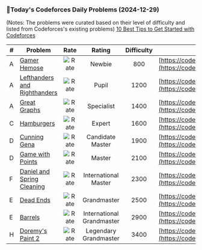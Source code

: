 ### 🌟Today's Codeforces Daily Problems (2024-12-29)
(Notes: The problems were curated based on their level of difficulty and listed from Codeforces's existing problems)
[10 Best Tips to Get Started with Codeforces](https://github.com/ika9810/Codeforces-Daily-Problems/blob/main/10%20Best%20Tips%20to%20Get%20Started%20with%20Codeforces.md)

| # | Problem | Rate| Rating | Difficulty | Contest |
|---| ----- | :--------: | :----------: | :----------: | ---------- |
|A|[Gamer Hemose](https://codeforces.com/contest/1592/problem/A)|![Rate](https://img.shields.io/badge/Newbie-800-lightgrey)|Newbie|800|[https://codeforces.com/contest/1592](https://codeforces.com/contest/1592)|
|A|[Lefthanders and Righthanders ](https://codeforces.com/contest/234/problem/A)|![Rate](https://img.shields.io/badge/Pupil-1200-brightgreen)|Pupil|1200|[https://codeforces.com/contest/234](https://codeforces.com/contest/234)|
|A|[Great Graphs](https://codeforces.com/contest/1540/problem/A)|![Rate](https://img.shields.io/badge/Specialist-1400-9cf)|Specialist|1400|[https://codeforces.com/contest/1540](https://codeforces.com/contest/1540)|
|C|[Hamburgers](https://codeforces.com/contest/371/problem/C)|![Rate](https://img.shields.io/badge/Expert-1600-blue)|Expert|1600|[https://codeforces.com/contest/371](https://codeforces.com/contest/371)|
|D|[Cunning Gena](https://codeforces.com/contest/417/problem/D)|![Rate](https://img.shields.io/badge/Candidate%20Master-1900-blueviolet)|Candidate Master|1900|[https://codeforces.com/contest/417](https://codeforces.com/contest/417)|
|D|[Game with Points](https://codeforces.com/contest/386/problem/D)|![Rate](https://img.shields.io/badge/Master-2100-orange)|Master|2100|[https://codeforces.com/contest/386](https://codeforces.com/contest/386)|
|F|[Daniel and Spring Cleaning](https://codeforces.com/contest/1245/problem/F)|![Rate](https://img.shields.io/badge/International%20Master-2300-orange)|International Master|2300|[https://codeforces.com/contest/1245](https://codeforces.com/contest/1245)|
|E|[Dead Ends](https://codeforces.com/contest/53/problem/E)|![Rate](https://img.shields.io/badge/Grandmaster-2500-red)|Grandmaster|2500|[https://codeforces.com/contest/53](https://codeforces.com/contest/53)|
|E|[Barrels](https://codeforces.com/contest/2038/problem/E)|![Rate](https://img.shields.io/badge/International%20Grandmaster-2900-red)|International Grandmaster|2900|[https://codeforces.com/contest/2038](https://codeforces.com/contest/2038)|
|H|[Doremy's Paint 2](https://codeforces.com/contest/1764/problem/H)|![Rate](https://img.shields.io/badge/Legendary%20Grandmaster-3400-red)|Legendary Grandmaster|3400|[https://codeforces.com/contest/1764](https://codeforces.com/contest/1764)|
